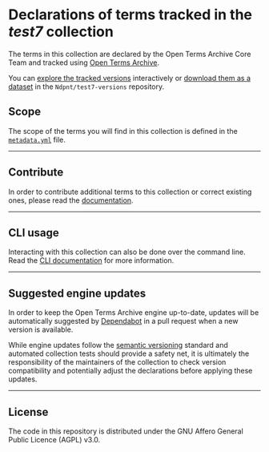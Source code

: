 # Declarations of terms tracked in the *test7* collection

The terms in this collection are declared by <!-- customize to your context -->the Open Terms Archive Core Team<!-- until here --> and tracked using [Open Terms Archive](https://opentermsarchive.org).

You can [explore the tracked versions](https://github.com/Ndpnt/test7-versions) interactively or [download them as a dataset](https://github.com/Ndpnt/test7-versions/releases) in the `Ndpnt/test7-versions` repository.

## Scope

The scope of the terms you will find in this collection is defined in the [`metadata.yml`](./metadata.yml) file.

- - -

## Contribute

In order to contribute additional terms to this collection or correct existing ones, please read the [documentation](https://docs.opentermsarchive.org/contributing-terms/).

- - -

## CLI usage

Interacting with this collection can also be done over the command line. Read the [CLI documentation](https://docs.opentermsarchive.org/#cli) for more information.

- - -

## Suggested engine updates

In order to keep the Open Terms Archive engine up-to-date, updates will be automatically suggested by [Dependabot](https://github.blog/2020-06-01-keep-all-your-packages-up-to-date-with-dependabot/) in a pull request when a new version is available.

While engine updates follow the [semantic versioning](https://semver.org) standard and automated collection tests should provide a safety net, it is ultimately the responsibility of the maintainers of the collection to check version compatibility and potentially adjust the declarations before applying these updates.

- - - -

## License

The code in this repository is distributed under the GNU Affero General Public Licence (AGPL) v3.0.
